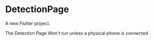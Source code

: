 # DetectionPage

A new Flutter project.

The Detection Page Won't run unless a physical phone is connected




